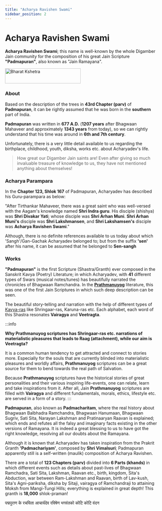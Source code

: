 ```yaml
---
title: "Acharya Ravishen Swami"
sidebar_position: 2
---
```


# Acharya Ravishen Swami

**Acharya Ravishen Swami**; this name is well-known by the whole Digamber Jain community for the composition of his great Jain Scripture **"Padmapuran"**, also known as "Jain Ramayana".

<img src="/img/biographies/Acharya_Ravishen_Swami.png" alt="Bharat Kshetra" height="50px" width="250px" />

### About

Based on the description of the trees in **43rd Chapter (parv)** of **Padmapuran**, it can be rightly assumed that he was born in the **southern** part of India. 

**Padmapuran** was written in **677 A.D.** (**1207 years** after Bhagwaan Mahaveer and approximately **1343 years** from today), so we can rightly understand that his time was around in **6th and 7th century**.

Unfortunately, there is a very little detail available to us regarding the birthplace, childhood, youth, diksha, works etc. about Acharyadev's life. 

> How great our Digamber Jain saints are! Even after giving so much invaluable treasure of knowledge to us, they have not mentioned anything about themselves!

### Acharya Parampara

In the **Chapter 123, Shlok 167** of Padmapuran, Acharyadev has described his Guru-parampara as below:

"After Tirthankar Mahaveer, there was a great saint who was well-versed with the Aagam's knowledge named **Shri Indra guru**. His disciple (shishya) was **Shri Divakar Yati**; whose disciple was **Shri Arhan Muni**. **Shri Arhan Muni's** disciple was **Shri Lakshmansen**, and **Shri Lakshamsen's** disciple was **Acharya Ravishen Swami**."

Although, there is no definite references available to us today about which 'Sangh'/Gan-Gachak Acharyadev belonged to; but from the suffix **'sen'** after his name, it can be assumed that he belonged to **Sen-sangh**

### Works

**"Padmapuran"** is the first Scripture (Shastra/Granth) ever composed in the Sanskrit Kavya (Poetry) Literature; in which Acharyadev, with **41** different types of Swars (musical notes/tunes) has beautifully narrated the chronicles of Bhagwaan Ramchandra. In the [**Prathmanuyog**](./../../Concepts/Anuyog/Anuyog.md) literature, this was one of the first Jain Scriptures in which such deep description can be seen.

The beautiful story-telling and narration with the help of different types of [Kavya-ras](https://mycoaching.in/ras-aur-bhav) like Shringaar-ras, Karuna-ras etc. Each alphabet, each word of this Shastra resonates **Vairagya** and **Veetragta**. 


:::info 

**Why Prathmanuyog scriptures has Shringaar-ras etc. narrations of materialistic pleasures that leads to Raag (attachment), while our aim is Veetragta?**  

It is a common human tendency to get attracted and connect to stories more. Especially for the souls that are currently blinded into materialistic pleasures and worldly affairs, **Prathmanuyog** scriptures can be a great source for them to bend towards the real path of Salvation.

Because **Prathmanuyog** scriptures have the historical stories of great personalities and their various inspiring life-events, one can relate, learn and take inspirations from it. After all, Jain **Prathmanuyog** scriptures are filled with **Vairagya** and different fundamentals, morals, ethics, lifestyle etc. are served in a form of a story.
:::

**Padmapuran**, also known as **Padmacharitam**, where the real history about Bhagwaan Balbhadra Ramchandra, Bhagwaan Hanumaan, Bhagwaan Sugriv, Sati Sita, Narayan Lakshman and Pratinaaryan Raavan is explained; which ends and refutes all the falsy and imaginary facts existing in the other versions of Ramayana. It is indeed a great blessing to us to have got the right knowledge, resolving all our doubts about the Ramayana.

Although it is known that Acharyadev has taken inspiration from the Prakrit Granth **'Padmachariyam'**, composed by **Shri Vimalsuri**; Padmapuran apparently still is a self-written (maulik) composition of Acharya Ravishen.

There are a total of **123 Chapters (parv)** divided into **6 Parts (khands)** in which different events such as details about past-lives of Bhagwaan Ramchadra, Sati Sita, Lakshman, Raavan etc., birth, kingdom, Sita's Abduction, war between Ram-Lakshman and Raavan, birth of Lav-kush, Sita's Agni-pariksha, diksha by Sitaji, vairagya of Ramchandraji to attaining Moksh from Mangi-Tungi Hills; everything is explained in great depth! This granth is **18,000** shlok-praman!

<p style={{textAlign: "center", fontWeight: 'bold'}}>पद्मपुराण के रचयिता आचार्यदेव रविषेण भगवंतको कोटि कोटि वंदन</p>



 



